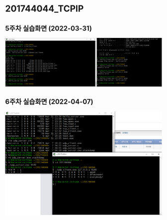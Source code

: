 # 201744044_TCPIP

## 5주차 실습화면 (2022-03-31)

<img width="" height="" src="./pic/5주차 실습화면.PNG"> </img>

## 6주차 실습화면 (2022-04-07)
<img width="" height="" src="./pic/6주차 실습화면.PNG"> </img>
